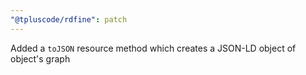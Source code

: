 ```yaml
---
"@tpluscode/rdfine": patch
---
```


Added a `toJSON` resource method which creates a JSON-LD object of object's graph
